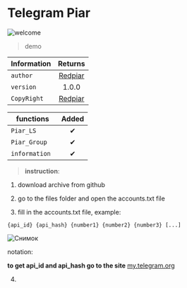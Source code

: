 # Telegram Piar

![welcome](https://user-images.githubusercontent.com/125751648/226340280-48917970-8992-44c0-ba8f-776351edea9e.gif)


> demo

| Information      | Returns          | 
| ------------- |:-------------:|
| ``` author ``` |[Redpiar](https://t.me/Redpiar)|
| ``` version ``` |1.0.0| 
| ``` CopyRight ``` |[Redpiar](https://t.me/Redpiar)|

| functions      | Added          | 
| ------------- |:-------------:|
| ``` Piar_LS ``` |✔|
| ```Piar_Group ``` |✔| 
| ```information ``` |✔|

> **instruction**:

1. download archive from github

2. go to the files folder and open the accounts.txt file

3. fill in the accounts.txt file, example:

```{api_id} {api_hash} {number1} {number2} {number3} [...]```

![Снимок](https://user-images.githubusercontent.com/125751648/226343770-4366a25b-ea6f-4309-b072-a2cf1075880c.PNG)

notation:

**to get api_id and api_hash go to the site** [my.telegram.org](https://my.telegram.org/auth)

4. 

